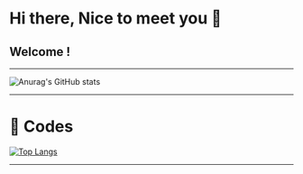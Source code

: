 # Hi there, Nice to meet you 👋

## Welcome !
---
![Anurag's GitHub stats](https://github-readme-stats.vercel.app/api?username=wglee0511&show_icons=true)

---

# 💓 Codes

[![Top Langs](https://github-readme-stats.vercel.app/api/top-langs/?username=wglee0511&exclude_repo=sparta,github-readme-stats,anuraghazra.github.io)](https://github.com/wglee0511/github-readme-stats)

---
